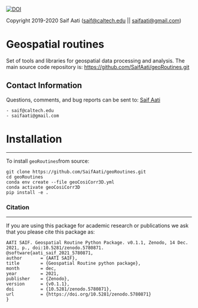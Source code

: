 [![DOI](https://zenodo.org/badge/DOI/10.5281/zenodo.5780871.svg)](https://doi.org/10.5281/zenodo.5780871)

Copyright 2019-2020 Saif Aati (saif@caltech.edu || saifaati@gmail.com)
# Geospatial routines
Set of tools and libraries for geospatial data processing and analysis.
The main source code repository is: https://github.com/SaifAati/geoRoutines.git

Contact Information
-------------------

Questions, comments, and bug reports can be sent to:
[Saif Aati](mailto:saif@caltech.edu)

    - saif@caltech.edu
    - saifaati@gmail.com



# Installation
--------------
To install `geoRoutines`from source:

    git clone https://github.com/SaifAati/geoRoutines.git
    cd geoRoutines
    conda env create --file geoCosiCorr3D.yml
    conda activate geoCosiCorr3D
    pip install -e .


### Citation
------------
If you are using this package for academic research or publications we ask that you please cite this package as:

    AATI SAIF. Geospatial Routine Python Package. v0.1.1, Zenodo, 14 Dec. 2021, p., doi:10.5281/zenodo.5780871.
    @software{aati_saif_2021_5780871,
    author       = {AATI SAIF},
    title        = {Geospatial Routine python package},
    month        = dec,
    year         = 2021,
    publisher    = {Zenodo},
    version      = {v0.1.1},
    doi          = {10.5281/zenodo.5780871},
    url          = {https://doi.org/10.5281/zenodo.5780871}
    }


